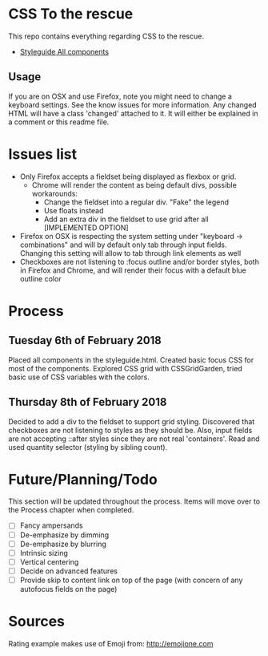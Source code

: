 # CSS To the rescue
This repo contains everything regarding CSS to the rescue.
- [Styleguide All components](https://vandijkstef.github.io/cssttr/styleguide.html)

## Usage
If you are on OSX and use Firefox, note you might need to change a keyboard settings. See the know issues for more information.
Any changed HTML will have a class 'changed' attached to it. It will either be explained in a comment or this readme file.

# Issues list
* Only Firefox accepts a fieldset being displayed as flexbox or grid. 
    * Chrome will render the content as being default divs, possible workarounds:
        * Change the fieldset into a regular div. "Fake" the legend
        * Use floats instead
        * Add an extra div in the fieldset to use grid after all [IMPLEMENTED OPTION]
* Firefox on OSX is respecting the system setting under "keyboard -> combinations" and will by default only tab through input fields. Changing this setting will allow to tab through link elements as well
* Checkboxes are not listening to :focus outline and/or border styles, both in Firefox and Chrome, and will render their focus with a default blue outline color

# Process

## Tuesday 6th of February 2018
Placed all components in the styleguide.html. Created basic focus CSS for most of the components.
Explored CSS grid with CSSGridGarden, tried basic use of CSS variables with the colors.

## Thursday 8th of February 2018
Decided to add a div to the fieldset to support grid styling. Discovered that checkboxes are not listening to styles as they should be. Also, input fields are not accepting ::after styles since they are not real 'containers'. Read and used quantity selector (styling by sibling count).

# Future/Planning/Todo
This section will be updated throughout the process. Items will move over to the Process chapter when completed.
- [ ] Fancy ampersands
- [ ] De-emphasize by dimming
- [ ] De-emphasize by blurring
- [ ] Intrinsic sizing
- [ ] Vertical centering
- [ ] Decide on advanced features
- [ ] Provide skip to content link on top of the page (with concern of any autofocus fields on the page)

# Sources

Rating example makes use of Emoji from: http://emojione.com

